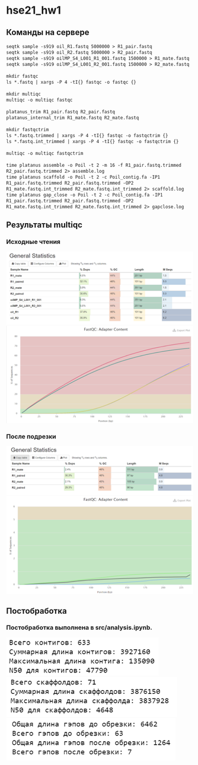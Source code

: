 # hse21_hw1

## Команды на сервере

```
seqtk sample -s919 oil_R1.fastq 5000000 > R1_pair.fastq
seqtk sample -s919 oil_R2.fastq 5000000 > R2_pair.fastq
seqtk sample -s919 oilMP_S4_L001_R1_001.fastq 1500000 > R1_mate.fastq
seqtk sample -s919 oilMP_S4_L001_R2_001.fastq 1500000 > R2_mate.fastq

mkdir fastqc
ls *.fastq | xargs -P 4 -tI{} fastqc -o fastqc {}

mkdir multiqc
multiqc -o multiqc fastqc

platanus_trim R1_pair.fastq R2_pair.fastq 
platanus_internal_trim R1_mate.fastq R2_mate.fastq 

mkdir fastqctrim
ls *.fastq.trimmed | xargs -P 4 -tI{} fastqc -o fastqctrim {}
ls *.fastq.int_trimmed | xargs -P 4 -tI{} fastqc -o fastqctrim {}

multiqc -o multiqc fastqctrim

time platanus assemble -o Poil -t 2 -m 16 -f R1_pair.fastq.trimmed R2_pair.fastq.trimmed 2> assemble.log
time platanus scaffold -o Poil -t 2 -c Poil_contig.fa -IP1 R1_pair.fastq.trimmed R2_pair.fastq.trimmed -OP2 R1_mate.fastq.int_trimmed R2_mate.fastq.int_trimmed 2> scaffold.log
time platanus gap_close -o Poil -t 2 -c Poil_contig.fa -IP1 R1_pair.fastq.trimmed R2_pair.fastq.trimmed -OP2 R1_mate.fastq.int_trimmed R2_mate.fastq.int_trimmed 2> gapclose.log
```

## Результаты multiqc

### Исходные чтения
![](img/stats.png)
![](img/plot.png)
### После подрезки
![](img/stats1.png)
![](img/plot1.png)
## Постобработка
### Постобработка выполнена в src/analysis.ipynb.
![](img/cont.png)
![](img/scaff.png)
![](img/gap.png)
